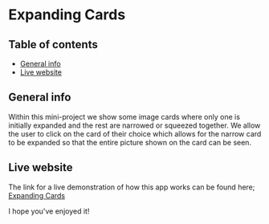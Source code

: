 # Expanding Cards

## Table of contents
* [General info](#general-info)
* [Live website](#live-website)

## General info
Within this mini-project we show some image cards where only one is initially expanded and the rest are narrowed or squeezed together. 
We allow the user to click on the card of their choice which allows for the narrow card to be expanded so that the entire picture shown on the card can be seen.

## Live website
The link for a live demonstration of how this app works can be found here; 
[Expanding Cards](https://cards-expand.netlify.app)

I hope you've enjoyed it!
